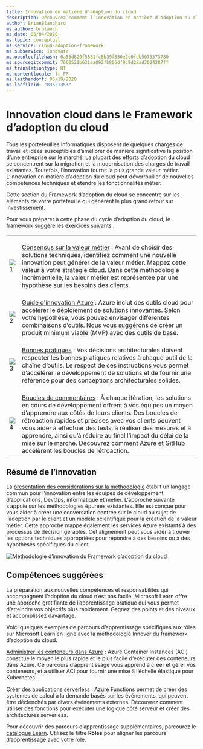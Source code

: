 ```yaml
---
title: Innovation en matière d’adoption du cloud
description: Découvrez comment l’innovation en matière d’adoption du cloud peut offrir une valeur métier en révélant de nouvelles compétences techniques et des fonctionnalités métier étendues.
author: BrianBlanchard
ms.author: brblanch
ms.date: 05/04/2020
ms.topic: conceptual
ms.service: cloud-adoption-framework
ms.subservice: innovate
ms.openlocfilehash: 0a55d829f5881fc8b39f550e2c0fdb5073373780
ms.sourcegitcommit: 7660521b631ea092fb805df9c9d28ad3024287ff
ms.translationtype: HT
ms.contentlocale: fr-FR
ms.lasthandoff: 05/19/2020
ms.locfileid: "83621353"
---
```

# <a name="cloud-innovation-in-the-cloud-adoption-framework"></a>Innovation cloud dans le Framework d’adoption du cloud

Tous les portefeuilles informatiques disposent de quelques charges de travail et idées susceptibles d’améliorer de manière significative la position d’une entreprise sur le marché. La plupart des efforts d’adoption du cloud se concentrent sur la migration et la modernisation des charges de travail existantes. Toutefois, l’innovation fournit la plus grande valeur métier. L’innovation en matière d’adoption du cloud peut déverrouiller de nouvelles compétences techniques et étendre les fonctionnalités métier.

Cette section du Framework d’adoption du cloud se concentre sur les éléments de votre portefeuille qui génèrent le plus grand retour sur investissement.

Pour vous préparer à cette phase du cycle d’adoption du cloud, le framework suggère les exercices suivants :

<!-- markdownlint-disable MD033 -->

| | |
|---|---|
| <br> ![1](../_images/icons/1.png)     | <br> [Consensus sur la valeur métier](./business-value.md) : Avant de choisir des solutions techniques, identifiez comment une nouvelle innovation peut générer de la valeur métier. Mappez cette valeur à votre stratégie cloud. Dans cette méthodologie incrémentielle, la valeur métier est représentée par une hypothèse sur les besoins des clients.                                |
| <br> ![2](../_images/icons/2.png)     | <br> [Guide d’innovation Azure](./innovation-guide/index.md) : Azure inclut des outils cloud pour accélérer le déploiement de solutions innovantes. Selon votre hypothèse, vous pouvez envisager différentes combinaisons d’outils. Nous vous suggérons de créer un produit minimum viable (MVP) avec des outils de base.                                |
| <br> ![3](../_images/icons/3.png)     | <br> [Bonnes pratiques](./best-practices/index.md) : Vos décisions architecturales doivent respecter les bonnes pratiques relatives à chaque outil de la chaîne d’outils. Le respect de ces instructions vous permet d’accélérer le développement de solutions et de fournir une référence pour des conceptions architecturales solides.                                |
| <br> ![4](../_images/icons/4.png)     | <br> [Boucles de commentaires](./considerations/adoption.md) : À chaque itération, les solutions en cours de développement offrent à vos équipes un moyen d’apprendre aux côtés de leurs clients. Des boucles de rétroaction rapides et précises avec vos clients peuvent vous aider à effectuer des tests, à réaliser des mesures et à apprendre, ainsi qu’à réduire au final l’impact du délai de la mise sur le marché. Découvrez comment Azure et GitHub accélèrent les boucles de rétroaction.                        |

## <a name="innovation-summary"></a>Résumé de l’innovation

La [présentation des considérations sur la méthodologie](./considerations/index.md) établit un langage commun pour l’innovation entre les équipes de développement d’applications, DevOps, informatique et métier. L’approche suivante s’appuie sur les méthodologies épurées existantes. Elle est conçue pour vous aider à créer une conversation centrée sur le cloud au sujet de l’adoption par le client et un modèle scientifique pour la création de la valeur métier. Cette approche mappe également les services Azure existants à des processus de décision gérables. Cet alignement peut vous aider à trouver les options techniques appropriées pour répondre à des besoins ou à des hypothèses spécifiques du client.

![Méthodologie d’innovation du Framework d’adoption du cloud](../_images/innovate/innovate-methodology.png)

## <a name="suggested-skills"></a>Compétences suggérées

La préparation aux nouvelles compétences et responsabilités qui accompagnent l’adoption du cloud n’est pas facile. Microsoft Learn offre une approche gratifiante de l’apprentissage pratique qui vous permet d’atteindre vos objectifs plus rapidement. Gagnez des points et des niveaux et accomplissez davantage.

Voici quelques exemples de parcours d’apprentissage spécifiques aux rôles sur Microsoft Learn en ligne avec la méthodologie Innover du framework d’adoption du cloud.

[Administrer les conteneurs dans Azure](https://docs.microsoft.com/learn/paths/administer-containers-in-azure) : Azure Container Instances (ACI) constitue le moyen le plus rapide et le plus facile d’exécuter des conteneurs dans Azure. Ce parcours d’apprentissage vous apprend à créer et gérer vos conteneurs, et à utiliser ACI pour fournir une mise à l’échelle élastique pour Kubernetes.

[Créer des applications serverless](https://docs.microsoft.com/learn/paths/create-serverless-applications) : Azure Functions permet de créer des systèmes de calcul à la demande basés sur les événements, qui peuvent être déclenchés par divers événements externes. Découvrez comment utiliser des fonctions pour exécuter une logique côté serveur et créer des architectures serverless.

Pour découvrir des parcours d’apprentissage supplémentaires, parcourez le [catalogue Learn](https://docs.microsoft.com/learn/browse). Utilisez le filtre **Rôles** pour aligner les parcours d’apprentissage avec votre rôle.
